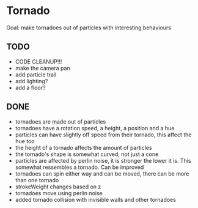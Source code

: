 # Tornado

Goal: make tornadoes out of particles with interesting behaviours

## TODO

- CODE CLEANUP!!!
- make the camera pan
- add particle trail
- add lighting?
- add a floor?

## DONE

- tornadoes are made out of particles
- tornadoes have a rotation speed, a height, a position and a hue
- particles can have slightly off speed from their tornado, this affect the hue too
- the height of a tornado affects the amount of particles
- the tornado's shape is somewhat curved, not just a cone
- particles are affected by perlin noise, it is stronger the lower it is. This somewhat ressembles a tornado. Can be improved
- tornadoes can spin either way and can be moved, there can be more than one tornado
- strokeWeight changes based on z
- tornadoes move using perlin noise
- added tornado collision with invisible walls and other tornadoes
